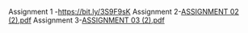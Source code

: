 Assignment 1 -https://bit.ly/3S9F9sK
Assignment 2-[ASSIGNMENT 02 (2).pdf](https://github.com/IBM-EPBL/IBM-Project-11000-1659251744/files/9776716/ASSIGNMENT.02.2.pdf)
Assignment 3-[ASSIGNMENT 03 (2).pdf](https://github.com/IBM-EPBL/IBM-Project-11000-1659251744/files/9776733/ASSIGNMENT.03.2.pdf)
